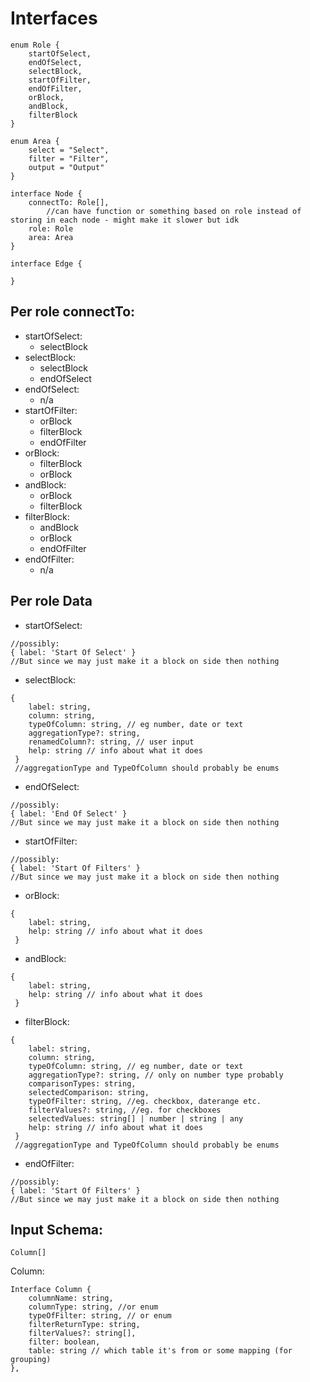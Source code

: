 # Interfaces
```
enum Role {
    startOfSelect,
    endOfSelect,
    selectBlock,
    startOfFilter,
    endOfFilter,
    orBlock,
    andBlock,
    filterBlock
}
```

```
enum Area {
    select = "Select",
    filter = "Filter",
    output = "Output"
}
```

```
interface Node {
    connectTo: Role[], 
        //can have function or something based on role instead of storing in each node - might make it slower but idk
    role: Role
    area: Area
}
```

```
interface Edge {

}
```

## Per role connectTo:
* startOfSelect:
  * selectBlock
* selectBlock:
  * selectBlock
  * endOfSelect
* endOfSelect:
  * n/a
* startOfFilter:
  * orBlock
  * filterBlock
  * endOfFilter
* orBlock:
  * filterBlock
  * orBlock
* andBlock:
  * orBlock
  * filterBlock
* filterBlock:
  * andBlock
  * orBlock
  * endOfFilter
* endOfFilter:
  * n/a

## Per role Data
* startOfSelect:
```
//possibly:
{ label: 'Start Of Select' }
//But since we may just make it a block on side then nothing
```
* selectBlock:
```
{
    label: string,
    column: string,
    typeOfColumn: string, // eg number, date or text
    aggregationType?: string,
    renamedColumn?: string, // user input
    help: string // info about what it does
 }
 //aggregationType and TypeOfColumn should probably be enums
```
* endOfSelect:
```
//possibly:
{ label: 'End Of Select' }
//But since we may just make it a block on side then nothing
```
* startOfFilter:
```
//possibly:
{ label: 'Start Of Filters' }
//But since we may just make it a block on side then nothing
```
* orBlock:
```
{
    label: string,
    help: string // info about what it does
 }
```
* andBlock:
```
{
    label: string,
    help: string // info about what it does
 }
```
* filterBlock:
```
{
    label: string,
    column: string,
    typeOfColumn: string, // eg number, date or text
    aggregationType?: string, // only on number type probably 
    comparisonTypes: string,
    selectedComparison: string,
    typeOfFilter: string, //eg. checkbox, daterange etc.
    filterValues?: string, //eg. for checkboxes
    selectedValues: string[] | number | string | any
    help: string // info about what it does
 }
 //aggregationType and TypeOfColumn should probably be enums
```
* endOfFilter:
```
//possibly:
{ label: 'Start Of Filters' }
//But since we may just make it a block on side then nothing
```

## Input Schema:
```
Column[]
```
Column:
```
Interface Column {
    columnName: string,
    columnType: string, //or enum
    typeOfFilter: string, // or enum
    filterReturnType: string, 
    filterValues?: string[],
    filter: boolean,
    table: string // which table it's from or some mapping (for grouping)
},
```